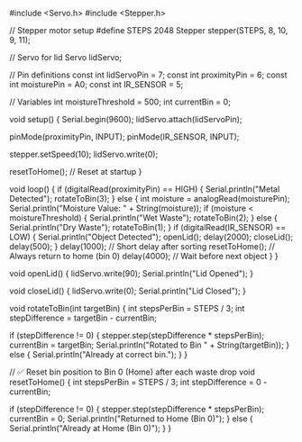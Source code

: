 #include <Servo.h>
#include <Stepper.h>

// Stepper motor setup
#define STEPS 2048
Stepper stepper(STEPS, 8, 10, 9, 11);

// Servo for lid
Servo lidServo;

// Pin definitions
const int lidServoPin = 7;
const int proximityPin = 6;
const int moisturePin = A0;
const int IR_SENSOR = 5;

// Variables
int moistureThreshold = 500;
int currentBin = 0;

void setup() {
  Serial.begin(9600);
  lidServo.attach(lidServoPin);

  pinMode(proximityPin, INPUT);
  pinMode(IR_SENSOR, INPUT);

  stepper.setSpeed(10);
  lidServo.write(0);

  resetToHome(); // Reset at startup
}

void loop() {
    if (digitalRead(proximityPin) == HIGH) {
      Serial.println("Metal Detected");
      rotateToBin(3);
    } else {
      int moisture = analogRead(moisturePin);
      Serial.println("Moisture Value: " + String(moisture));
      if (moisture < moistureThreshold) {
        Serial.println("Wet Waste");
        rotateToBin(2);
      } else {
        Serial.println("Dry Waste");
        rotateToBin(1);
      }
  if (digitalRead(IR_SENSOR) == LOW) {
    Serial.println("Object Detected");
    openLid();
    delay(2000);
    closeLid();
    delay(500);
     }
      delay(1000);  // Short delay after sorting
    resetToHome();  // Always return to home (bin 0)
    delay(4000);    // Wait before next object
  }
}


    
void openLid() {
  lidServo.write(90);
  Serial.println("Lid Opened");
}

void closeLid() {
  lidServo.write(0);
  Serial.println("Lid Closed");
}

void rotateToBin(int targetBin) {
  int stepsPerBin = STEPS / 3;
  int stepDifference = targetBin - currentBin;

  if (stepDifference != 0) {
    stepper.step(stepDifference * stepsPerBin);
    currentBin = targetBin;
    Serial.println("Rotated to Bin " + String(targetBin));
  } else {
    Serial.println("Already at correct bin.");
  }
}

// ✅ Reset bin position to Bin 0 (Home) after each waste drop
void resetToHome() {
  int stepsPerBin = STEPS / 3;
  int stepDifference = 0 - currentBin;

  if (stepDifference != 0) {
    stepper.step(stepDifference * stepsPerBin);
    currentBin = 0;
    Serial.println("Returned to Home (Bin 0)");
  } else {
    Serial.println("Already at Home (Bin 0)");
  }
}
